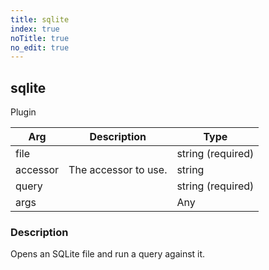 ```yaml
---
title: sqlite
index: true
noTitle: true
no_edit: true
---
```




<div class="vql_item"></div>


## sqlite
<span class='vql_type pull-right page-header'>Plugin</span>



<div class="vqlargs"></div>

Arg | Description | Type
----|-------------|-----
file||string (required)
accessor|The accessor to use.|string
query||string (required)
args||Any

### Description

Opens an SQLite file and run a query against it.

